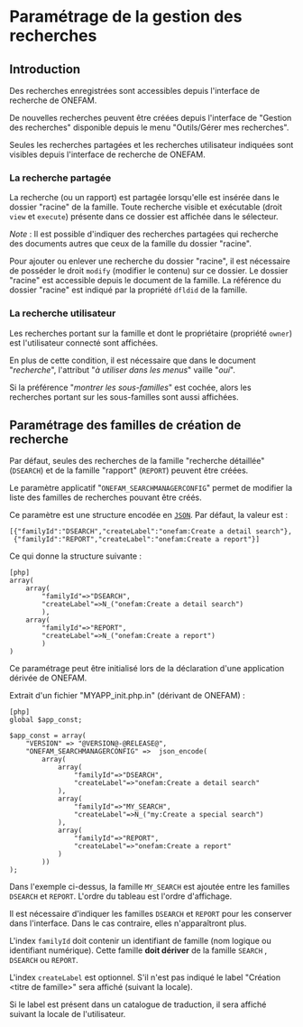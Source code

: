 # Paramétrage de la gestion des recherches

## Introduction

Des recherches enregistrées sont accessibles depuis l'interface de recherche de
ONEFAM. 

De nouvelles recherches peuvent être créées depuis l'interface de
"Gestion des recherches" disponible depuis le menu "Outils/Gérer mes
recherches".

Seules les recherches partagées et les recherches utilisateur indiquées sont
visibles depuis l'interface de recherche de ONEFAM.

### La recherche partagée

La recherche (ou un rapport) est partagée lorsqu'elle est insérée dans le
dossier "racine" de la famille. Toute recherche visible et exécutable (droit
`view` et `execute`) présente dans ce dossier est affichée dans le sélecteur.

*Note* : Il est possible d'indiquer des recherches partagées qui recherche des
documents autres que ceux de la famille du dossier "racine".

Pour ajouter ou enlever une recherche du dossier "racine", il est nécessaire de
posséder le droit `modify` (modifier le contenu) sur ce dossier. Le dossier
"racine" est accessible depuis le document de la famille. La référence du
dossier "racine" est indiqué par la propriété `dfldid` de la famille.

### La recherche utilisateur

Les recherches portant sur la famille et dont le propriétaire (propriété
`owner`) est l'utilisateur connecté sont affichées.

En plus de cette condition, il est nécessaire que dans le document
"*recherche*", l'attribut "*à utiliser dans les menus*" vaille "*oui*".

Si la préférence "*montrer les sous-familles*" est cochée, alors les recherches
portant sur les sous-familles sont aussi affichées.

## Paramétrage des familles de création de recherche 

Par défaut, seules des recherches de la famille "recherche détaillée"
(`DSEARCH`) et de la famille "rapport" (`REPORT`) peuvent être créées.

Le paramètre applicatif "`ONEFAM_SEARCHMANAGERCONFIG`" permet de modifier la
liste des familles de recherches pouvant être créés.

Ce paramètre est une structure encodée en [`JSON`][JSON]. 
Par défaut, la valeur est :

    [{"familyId":"DSEARCH","createLabel":"onefam:Create a detail search"},
     {"familyId":"REPORT","createLabel":"onefam:Create a report"}]

Ce qui donne la structure suivante :

    [php]
    array(
        array(
            "familyId"=>"DSEARCH",
            "createLabel"=>N_("onefam:Create a detail search")
            ),
        array(
            "familyId"=>"REPORT",
            "createLabel"=>N_("onefam:Create a report")
            )
    )


Ce paramétrage peut être initialisé lors de la déclaration d'une application
dérivée de ONEFAM.


Extrait d'un fichier "MYAPP_init.php.in" (dérivant de ONEFAM) :


    [php]
    global $app_const;
    
    $app_const = array(
        "VERSION" => "@VERSION@-@RELEASE@",
        "ONEFAM_SEARCHMANAGERCONFIG" =>  json_encode(
            array(
                array(
                    "familyId"=>"DSEARCH",
                    "createLabel"=>"onefam:Create a detail search"
                ),
                array(
                    "familyId"=>"MY_SEARCH",
                    "createLabel"=>N_("my:Create a special search")
                ),
                array(
                    "familyId"=>"REPORT",
                    "createLabel"=>"onefam:Create a report"
                )
            ))
    );

Dans l'exemple ci-dessus, la famille `MY_SEARCH` est ajoutée entre les familles
`DSEARCH` et `REPORT`. L'ordre du tableau est l'ordre d'affichage.

Il est nécessaire d'indiquer les familles `DSEARCH` et `REPORT` pour les
conserver dans l'interface. Dans le cas contraire, elles n'apparaîtront plus.

L'index `familyId` doit contenir un identifiant de famille (nom logique ou
identifiant numérique). Cette famille **doit dériver** de la famille `SEARCH` ,
`DSEARCH` ou `REPORT`.

L'index `createLabel` est optionnel. S'il n'est pas indiqué le label "Création
&lt;titre de famille&gt;" sera affiché (suivant la locale).

Si le label est présent dans un catalogue de traduction, il sera affiché suivant
la locale de l'utilisateur.


<!-- link -->

[JSON]:   http://fr.wikipedia.org/wiki/JavaScript_Object_Notation "JSON sur Wikipédia"

